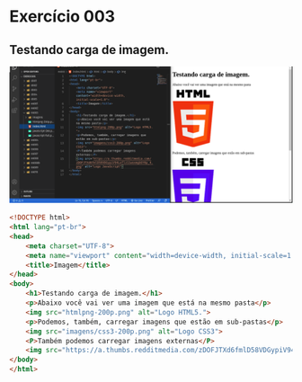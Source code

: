 # Exercício 003
## Testando carga de imagem.
![Resultpic](https://github.com/AAndreLuis-dev/HTML-CSS_CursoEmVideo/blob/main/modulo-1(img)/imgex003.png)
```html
<!DOCTYPE html>
<html lang="pt-br">
<head>
    <meta charset="UTF-8">
    <meta name="viewport" content="width=device-width, initial-scale=1.0">
    <title>Imagem</title>
</head>
<body>
    <h1>Testando carga de imagem.</h1>
    <p>Abaixo você vai ver uma imagem que está na mesmo pasta</p>
    <img src="htmlpng-200p.png" alt="Logo HTML5.">
    <p>Podemos, também, carregar imagens que estão em sub-pastas</p>
    <img src="imagens/css3-200p.png" alt="Logo CSS3"> 
    <P>Também podemos carregar imagens externas</P>
    <img src="https://a.thumbs.redditmedia.com/zDOFJTXd6fmlD58VDGypiV94Leflz11woxmgbGY6p_4.png" alt="Logo JavaScript">
</body>
</html>
```
